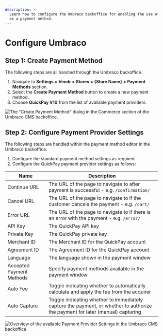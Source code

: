 ```yaml
---
description: >-
  Learn how to configure the Umbraco backoffice for enabling the use of QuickPay
  as a payment method.
---
```


# Configure Umbraco

## Step 1: Create Payment Method

The following steps are all handled through the Umbraco backoffice.

1. Navigate to **Settings > Vendr > Stores > {Store Name} > Payment Methods** section.
2. Select the **Create Payment Method** button to create a new payment method.
3. Choose **QuickPay V10** from the list of available payment providers.

![The "Create Payment Method" dialog in the Commerce section of the Umbraco CMS backoffice.](../media/quickpay/umbraco\_create\_payment\_method.png)

## Step 2: Configure Payment Provider Settings

The following steps are handled within the payment method editor in the Umbraco backoffice.

1. Configure the standard payment method settings as required.
2. Configure the QuickPay payment provider settings as follows:

| Name                     | Description                                                                                                                    |
| ------------------------ | ------------------------------------------------------------------------------------------------------------------------------ |
| Continue URL             | The URL of the page to navigate to after payment is successful - e.g. `/confirmation/`                                         |
| Cancel URL               | The URL of the page to navigate to if the customer cancels the payment - e.g. `/cart/`                                         |
| Error URL                | The URL of the page to navigate to if there is an error with the payment - e.g. `/error/`                                      |
| API Key                  | The QuickPay API key                                                                                                           |
| Private Key              | The QuickPay private key                                                                                                       |
| Merchant ID              | The Merchant ID for the QuickPay account                                                                                       |
| Agreement ID             | The Agreement ID for the QuickPay account                                                                                      |
| Language                 | The language shown in the payment window                                                                                       |
| Accepted Payment Methods | Specify payment methods available in the payment window                                                                        |
| Auto Fee                 | Toggle indicating whether to automatically calculate and apply the fee from the acquirer                                       |
| Auto Capture             | Toggle indicating whether to immediately capture the payment, or whether to authorize the payment for later (manual) capturing |

![Overview of the available  Payment Provider Settings in the Umbraco CMS backoffice.](../media/quickpay/umbraco\_configure\_quickpay\_settings.png)
